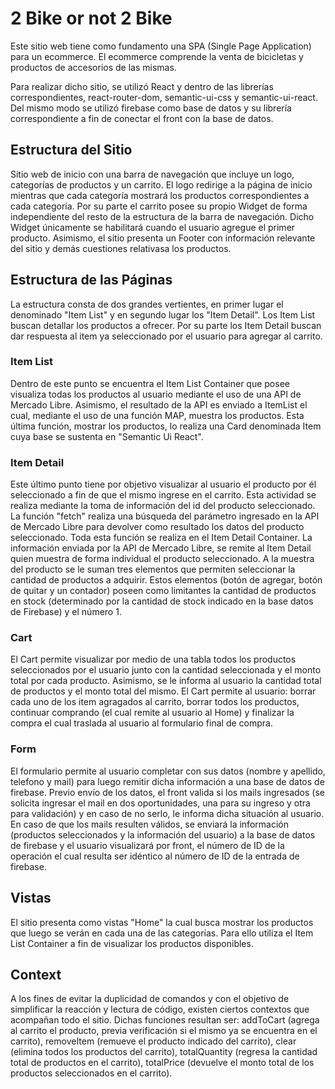 # 2 Bike or not 2 Bike

Este sitio web tiene como fundamento una SPA (Single Page Application) para un ecommerce. El ecommerce comprende la venta de bicicletas y productos de accesorios de las mismas.

Para realizar dicho sitio, se utilizó React y dentro de las librerías correspondientes, react-router-dom, semantic-ui-css y semantic-ui-react. Del mismo modo se utilizó firebase como base de datos y su librería correspondiente a fin de conectar el front con la base de datos.

<h2>Estructura del Sitio</h2>

Sitio web de inicio con una barra de navegación que incluye un logo, categorías de productos y un carrito. El logo redirige a la página de inicio mientras que cada categoría mostrará los productos correspondientes a cada categoría. Por su parte el carrito posee su propio Widget de forma independiente del resto de la estructura de la barra de navegación. Dicho Widget únicamente se habilitará cuando el usuario agregue el primer producto. Asimismo, el sitio presenta un Footer con información relevante del sitio y demás cuestiones relativasa los productos.

<h2>Estructura de las Páginas</h2>
La estructura consta de dos grandes vertientes, en primer lugar el denominado "Item List" y en segundo lugar los "Item Detail". Los Item List buscan detallar los productos a ofrecer. Por su parte los Item Detail buscan dar respuesta al item ya seleccionado por el usuario para agregar al carrito.

<h3>Item List</h3>
Dentro de este punto se encuentra el Item List Container que posee visualiza todas los productos al usuario mediante el uso de una API de Mercado Libre. Asimismo, el resultado de la API es enviado a ItemList el cual, mediante el uso de una función MAP, muestra los productos. Esta última función, mostrar los productos, lo realiza una Card denominada Item cuya base se sustenta en "Semantic Ui React".

<h3>Item Detail</h3>
Este último punto tiene por objetivo visualizar al usuario el producto por él seleccionado a fin de que el mismo ingrese en el carrito. Esta actividad se realiza mediante la toma de información del id del producto seleccionado. La función "fetch" realiza una búsqueda del parámetro ingresado en la API de Mercado Libre para devolver como resultado los datos del producto seleccionado. Toda esta función se realiza en el Item Detail Container. La información enviada por la API de Mercado Libre, se remite al Item Detail quien muestra de forma individual el producto seleccionado. A la muestra del producto se le suman tres elementos que permiten seleccionar la cantidad de productos a adquirir. Estos elementos (botón de agregar, botón de quitar y un contador) poseen como limitantes la cantidad de productos en stock (determinado por la cantidad de stock indicado en la base datos de Firebase) y el número 1.

<h3>Cart</h3>
El Cart permite visualizar por medio de una tabla todos los productos seleccionados por el usuario junto con la cantidad seleccionada y el monto total por cada producto. Asimismo, se le informa al usuario la cantidad total de productos y el monto total del mismo. El Cart permite al usuario: borrar cada uno de los item agragados al carrito, borrar todos los productos, continuar comprando (el cual remite al usuario al Home) y finalizar la compra el cual traslada al usuario al formulario final de compra.

<h3>Form</h3>
El formulario permite al usuario completar con sus datos (nombre y apellido, telefono y mail) para luego remitir dicha información a una base de datos de firebase. Previo envío de los datos, el front valida si los mails ingresados (se solicita ingresar el mail en dos oportunidades, una para su ingreso y otra para validación) y en caso de no serlo, le informa dicha situación al usuario. En caso de que los mails resulten válidos, se enviará la información (productos seleccionados y la información del usuario) a la base de datos de firebase y el usuario visualizará por front, el número de ID de la operación el cual resulta ser idéntico al número de ID de la entrada de firebase.

<h2>Vistas</h2>
El sitio presenta como vistas "Home" la cual busca mostrar los productos que luego se verán en cada una de las categorías. Para ello utiliza el Item List Container a fin de visualizar los productos disponibles.

<h2>Context</h2>
A los fines de evitar la duplicidad de comandos y con el objetivo de simplificar la reacción y lectura de código, existen ciertos contextos que acompañan todo el sitio. Dichas funciones resultan ser: addToCart (agrega al carrito el producto, previa verificación si el mismo ya se encuentra en el carrito), removeItem (remueve el producto indicado del carrito), clear (elimina todos los productos del carrito), totalQuantity (regresa la cantidad total de productos en el carrito), totalPrice (devuelve el monto total de los productos seleccionados en el carrito).



